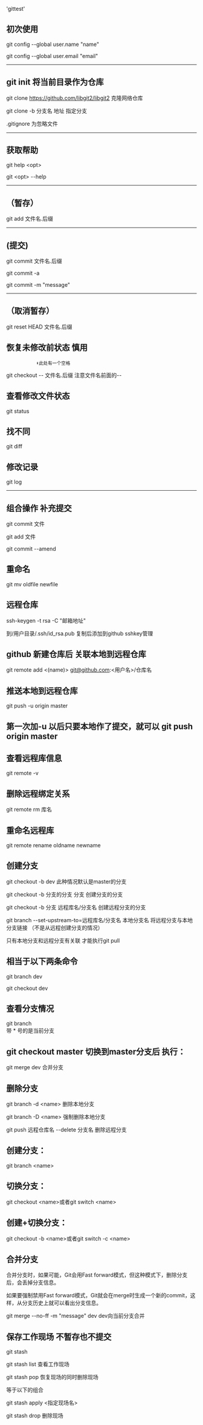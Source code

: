 'gittest' 

## 初次使用
 git config --global user.name "name"

 git config --global user.email "email"

***

## git init 将当前目录作为仓库
 git clone https://github.com/libgit2/libgit2 克隆网络仓库

git clone -b 分支名 地址     指定分支

.gitignore 为忽略文件

***

## 获取帮助
 git help \<opt>

 git \<opt\> --help

***

## （暂存）
git add 文件名.后缀  

***

## (提交)
git commit 文件名.后缀

git commit -a

git commit -m "message"

***

## （取消暂存）
git reset HEAD 文件名.后缀 
## 恢复未修改前状态  慎用
               ⬇此处有一个空格
git checkout -- 文件名.后缀   注意文件名前面的--

## 查看修改文件状态
git status 

## 找不同
git diff 

## 修改记录
git log 

***

##  组合操作 补充提交
 git commit 文件

 git add 文件

 git commit --amend 

## 重命名
git mv oldfile newfile  



## 远程仓库
 ssh-keygen -t rsa -C "邮箱地址" 

 到/用户目录/.ssh/id_rsa.pub 复制后添加到github sshkey管理
## github 新建仓库后 关联本地到远程仓库
 git remote add <(name)> git@github.com:<用户名>/仓库名             
## 推送本地到远程仓库 
git push -u origin master                              
## 第一次加-u 以后只要本地作了提交，就可以 git push origin master
## 查看远程库信息
git remote -v 
## 删除远程绑定关系
git remote rm 库名 

## 重命名远程库
git remote rename oldname newname

## 创建分支
 git checkout -b dev  此种情况默认是master的分支

 git checkout -b 分支的分支 分支   创建分支的分支

 git checkout -b 分支 远程库名/分支名   创建远程分支的分支

 git branch --set-upstream-to=远程库名/分支名 本地分支名     将远程分支与本地分支链接  （不是从远程创建分支的情况）

只有本地分支和远程分支有关联 才能执行git pull

## 相当于以下两条命令
 git branch dev

 git checkout dev 

## 查看分支情况
git branch   
 带 * 号的是当前分支

## git checkout master 切换到master分支后 执行：
git merge dev 合并分支

## 删除分支
git branch -d \<name\>  删除本地分支

git branch -D \<name\>  强制删除本地分支

git push 远程仓库名 --delete 分支名   删除远程分支


## 创建分支：
git branch \<name\>

## 切换分支：
git checkout \<name\>或者git switch \<name\>

## 创建+切换分支：
git checkout -b \<name\>或者git switch -c \<name\>

## 合并分支
合并分支时，如果可能，Git会用Fast forward模式，但这种模式下，删除分支后，会丢掉分支信息。

如果要强制禁用Fast forward模式，Git就会在merge时生成一个新的commit，这样，从分支历史上就可以看出分支信息。

git merge --no-ff -m "message" dev     dev向当前分支合并


## 保存工作现场  不暂存也不提交
git stash 

git stash list 查看工作现场

git stash pop 恢复现场的同时删除现场 

等于以下的组合

git stash apply  \<指定现场名\>

git stash drop  删除现场
